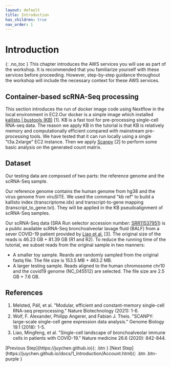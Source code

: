 ```yaml
---
layout: default
title: Introduction
has_children: true
nav_order: 1
---
```


# Introduction
{: .no_toc }
This chapter introduces the AWS services you will use as part of the workshop. It is recommended that you familiarize yourself with these services before proceeding. However, step-by-step guidance throughout the workshop will include the necessary context for these AWS services.

## Container-based scRNA-Seq processing
This section introduces the run of docker image code using Nextflow in the local environment in EC2.Our docker is a simple image which installed [kallisto | bustools (KB)](https://www.kallistobus.tools) [1]. KB is a fast tool for pre-processing single-cell RNA-seq data. The reason we apply KB in the tutorial is that KB is relatively memory and computationally efficient compared with mainstream pre-processing tools. We have tested that it can run locally using a single "t3a.2xlarge" EC2 instance. Then we apply [Scanpy](https://scanpy.readthedocs.io/en/stable/) [2] to perform some basic analysis on the generated count matrix.

## Dataset

Our testing data are composed of two parts: the reference genome and the scRNA-Seq sample.

Our reference genome contains the human genome from hg38 and the virus genome from viruSITE. We used the command "kb ref" to build a kallisto index (transcriptome.idx) and transcript-to-gene mapping (transcript_to_gene.txt). They will be applied in the KB pseudoalignment of scRNA-Seq samples.

Our scRNA-Seq data (SRA Run selector accession number: [SRR11537951](https://www-ncbi-nlm-nih-gov.ezproxy.u-pec.fr/Traces/study/?acc=SRR11537951)) is a public available scRNA-Seq bronchoalveolar lavage fluid (BALF) from a sever COVID-19 patient provided by [Liao et al.](https://doi.org/10.1038/s41591-020-0901-9) [3]. The original size of the reads is 46.23 GB + 81.39 GB (R1 and R2). To reduce the running time of the tutorial, we subset reads from the original sample in two manners: 
- A smaller toy sample. Reards are randomly sampled from the original fastq file. The file size is 153.5 MB + 463.2 MB.
- A larger testing sample. Reads aligned to the human chromosome chr10 and the covid19 genome (NC_045512) are selected. The file size are 2.5 GB + 7.6 GB.


## References
1. Melsted, Páll, et al. "Modular, efficient and constant-memory single-cell RNA-seq preprocessing." Nature Biotechnology (2021): 1-6.
2. Wolf, F. Alexander, Philipp Angerer, and Fabian J. Theis. "SCANPY: large-scale single-cell gene expression data analysis." Genome Biology 19.1 (2018): 1-5.
3. Liao, Mingfeng, et al. "Single-cell landscape of bronchoalveolar immune cells in patients with COVID-19." Nature medicine 26.6 (2020): 842-844.

<div class="code-example" markdown="1">
[Previous Step](https://juychen.github.io){: .btn }
[Next Step](https://juychen.github.io/docs/1_Introduction/Account.html){: .btn .btn-purple }
</div>